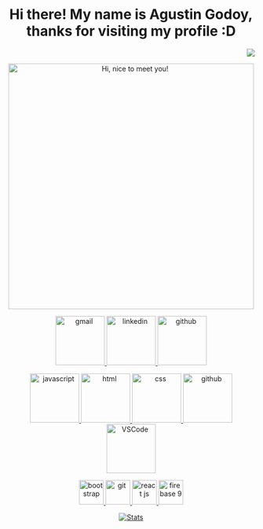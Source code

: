 <h1 align="center">Hi there! My name is Agustin Godoy, thanks for visiting my profile :D</h1>

<p align="right">
  <a href="#">
      <img src="http://estruyf-github.azurewebsites.net/api/VisitorHit?user=shpatrickguo&repo=github-visitors-badge&countColor=%237B1E7A">
   </a>
</p>

<p align="center">
  <picture>
    <source srcset="https://i.imgur.com/J2PfV2m.gif?noredirect" media="(max-width: 320px)">
    <img src="https://c.tenor.com/bU_xhHb0YUMAAAAM/anime-retro-anime.gif" width=500px title="Hi, nice to meet you!">
  </picture>
</p>

<!-- Socials (Icons from https://icons8.com/) -->
<p align="center">
  <a href="mailto:guopatrick.correspondence@gmail.com"><img src="https://img.icons8.com/doodle/96/000000/gmail-new.png" width="100" title="gmail">
  <a href="https://www.linkedin.com/in/patrickguo/"><img src="https://img.icons8.com/doodle/96/000000/linkedin-circled.png" width="100" title="linkedin">
  <a href="https://github.com/agusst1n"><img src="https://img.icons8.com/doodle/96/000000/github--v1.png" width="100" title="github">
</p>

<!-- Gifs found on GIPHY made by @devrock -->
<p align="center">
  <img alt="javascript" src="https://media3.giphy.com/media/ln7z2eWriiQAllfVcn/200w.webp" width="100" title="javascript">
  <img alt-"html5" src="https://media.giphy.com/media/XAxylRMCdpbEWUAvr8/giphy.gif" width="100" title="html">
  <img alt="css" src="https://media.giphy.com/media/fsEaZldNC8A1PJ3mwp/giphy.gif" width="100" title="css">
  <img alt="github" src="https://i.giphy.com/media/KzJkzjggfGN5Py6nkT/200.webp" width="100" title="github">
  <img alt="VSCode" src="https://i.giphy.com/media/IdyAQJVN2kVPNUrojM/200.webp" width="100" title="vscode">
</p>

<!-- Other Tools -->
<p align="center">
  <img src="https://cdn.jsdelivr.net/gh/devicons/devicon@latest/icons/bootstrap/bootstrap-plain.svg" width="50px" title="bootstrap">
  <img src="https://cdn.jsdelivr.net/gh/devicons/devicon@latest/icons/git/git-original.svg" width="50px" title="git">
  <img src="https://cdn.jsdelivr.net/gh/devicons/devicon/icons/react/react-original.svg" width="50px" title="react js"/>
  <img src="https://cdn.jsdelivr.net/gh/devicons/devicon/icons/firebase/firebase-plain.svg" width="50px" title="firebase 9"/>
</p>
  
<p align="center">
<img align="center" alt="Stats" src="https://github-readme-stats.vercel.app/api?username=agusst1n&show_icons=true&theme=dark&hide=issues&hide_border=true&hide_title=true&count_private=true">
</p>
